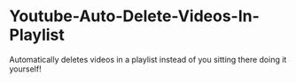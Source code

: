 # Youtube-Auto-Delete-Videos-In-Playlist
Automatically deletes videos in a playlist instead of you sitting there doing it yourself!
